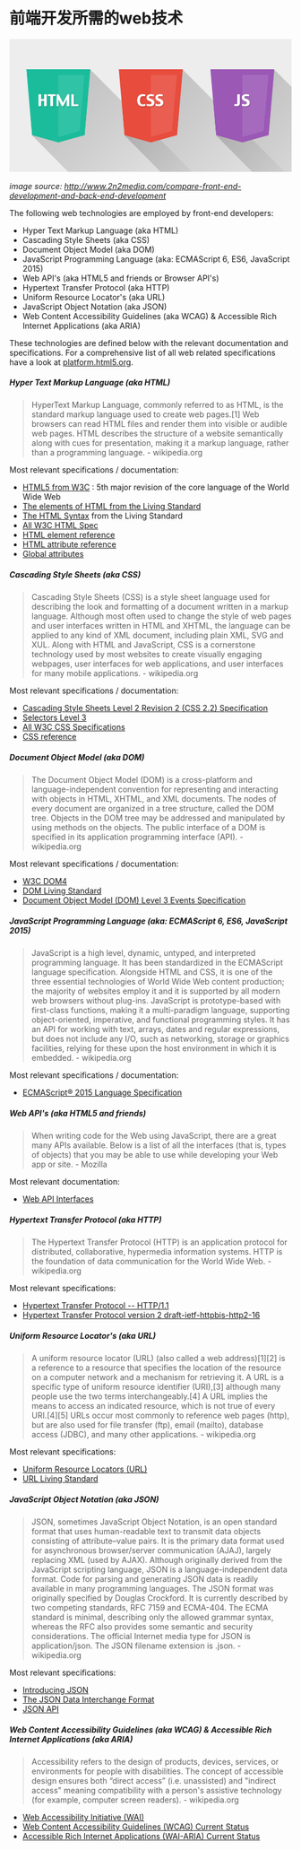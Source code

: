 # 前端开发所需的web技术

![](../images/web-tech-employed.jpg "http://www.2n2media.com/compare-front-end-development-and-back-end-development")

<cite> image source: <a href="http://www.2n2media.com/compare-front-end-development-and-back-end-development">http://www.2n2media.com/compare-front-end-development-and-back-end-development</a> </cite>

The following web technologies are employed by front-end developers:

* Hyper Text Markup Language (aka HTML)
* Cascading Style Sheets (aka CSS)
* Document Object Model (aka DOM)
* JavaScript Programming Language (aka: ECMAScript 6, ES6, JavaScript 2015)
* Web API's (aka HTML5 and friends or Browser API's)
* Hypertext Transfer Protocol (aka HTTP)
* Uniform Resource Locator's (aka URL)
* JavaScript Object Notation (aka JSON)
* Web Content Accessibility Guidelines (aka WCAG) & Accessible Rich Internet Applications (aka ARIA)

These technologies are defined below with the relevant documentation and specifications. For a comprehensive list of all web related specifications have a look at [platform.html5.org](https://platform.html5.org/).

##### Hyper Text Markup Language (aka HTML)

> HyperText Markup Language, commonly referred to as HTML, is the standard markup language used to create web pages.[1] Web browsers can read HTML files and render them into visible or audible web pages. HTML describes the structure of a website semantically along with cues for presentation, making it a markup language, rather than a programming language. - wikipedia.org

Most relevant specifications / documentation:

* [HTML5 from W3C](http://www.w3.org/TR/html5/) : 5th major revision of the core language of the World Wide Web
* [The elements of HTML from the Living Standard](https://html.spec.whatwg.org/multipage/semantics.html#semantics)
* [The HTML Syntax](https://html.spec.whatwg.org/multipage/syntax.html#syntax) from the Living Standard
* [All W3C HTML Spec](http://www.w3.org/standards/techs/html#w3c_all)
* [HTML element reference](https://developer.mozilla.org/en-US/docs/Web/HTML/Element)
* [HTML attribute reference](https://developer.mozilla.org/en-US/docs/Web/HTML/Attributes)
* [Global attributes](https://developer.mozilla.org/en-US/docs/Web/HTML/Global_attributes)

##### Cascading Style Sheets (aka CSS)

> Cascading Style Sheets (CSS) is a style sheet language used for describing the look and formatting of a document written in a markup language. Although most often used to change the style of web pages and user interfaces written in HTML and XHTML, the language can be applied to any kind of XML document, including plain XML, SVG and XUL. Along with HTML and JavaScript, CSS is a cornerstone technology used by most websites to create visually engaging webpages, user interfaces for web applications, and user interfaces for many mobile applications. - wikipedia.org

Most relevant specifications / documentation:

* [Cascading Style Sheets Level 2 Revision 2 (CSS 2.2) Specification](https://drafts.csswg.org/css2/)
* [Selectors Level 3](http://www.w3.org/TR/css3-selectors/)
* [All W3C CSS Specifications](http://www.w3.org/Style/CSS/current-work#roadmap)
* [CSS reference](https://developer.mozilla.org/en-US/docs/Web/CSS/Reference)

##### Document Object Model (aka DOM)

> The Document Object Model (DOM) is a cross-platform and language-independent convention for representing and interacting with objects in HTML, XHTML, and XML documents. The nodes of every document are organized in a tree structure, called the DOM tree. Objects in the DOM tree may be addressed and manipulated by using methods on the objects. The public interface of a DOM is specified in its application programming interface (API). - wikipedia.org

Most relevant specifications / documentation:

* [W3C DOM4](http://www.w3.org/TR/2014/WD-dom-20140204/)
* [DOM Living Standard](https://dom.spec.whatwg.org/)
* [Document Object Model (DOM) Level 3 Events Specification](http://www.w3.org/TR/2013/WD-DOM-Level-3-Events-20131105/)

##### JavaScript Programming Language (aka: ECMAScript 6, ES6, JavaScript 2015)

> JavaScript is a high level, dynamic, untyped, and interpreted programming language. It has been standardized in the ECMAScript language specification. Alongside HTML and CSS, it is one of the three essential technologies of World Wide Web content production; the majority of websites employ it and it is supported by all modern web browsers without plug-ins. JavaScript is prototype-based with first-class functions, making it a multi-paradigm language, supporting object-oriented, imperative, and functional programming styles. It has an API for working with text, arrays, dates and regular expressions, but does not include any I/O, such as networking, storage or graphics facilities, relying for these upon the host environment in which it is embedded. - wikipedia.org

Most relevant specifications / documentation:

* [ECMAScript® 2015 Language Specification](http://www.ecma-international.org/ecma-262/6.0/)

##### Web API's (aka HTML5 and friends)

> When writing code for the Web using JavaScript, there are a great many APIs available. Below is a list of all the interfaces (that is, types of objects) that you may be able to use while developing your Web app or site. - Mozilla

Most relevant documentation:

* [Web API Interfaces](https://developer.mozilla.org/en-US/docs/Web/API)

##### Hypertext Transfer Protocol (aka HTTP)

> The Hypertext Transfer Protocol (HTTP) is an application protocol for distributed, collaborative, hypermedia information systems. HTTP is the foundation of data communication for the World Wide Web. - wikipedia.org

Most relevant specifications:

* [Hypertext Transfer Protocol -- HTTP/1.1](https://tools.ietf.org/html/rfc2616)
* [Hypertext Transfer Protocol version 2 draft-ietf-httpbis-http2-16](https://tools.ietf.org/html/draft-ietf-httpbis-http2-16)

##### Uniform Resource Locator's (aka URL)

> A uniform resource locator (URL) (also called a web address)[1][2] is a reference to a resource that specifies the location of the resource on a computer network and a mechanism for retrieving it. A URL is a specific type of uniform resource identifier (URI),[3] although many people use the two terms interchangeably.[4] A URL implies the means to access an indicated resource, which is not true of every URI.[4][5] URLs occur most commonly to reference web pages (http), but are also used for file transfer (ftp), email (mailto), database access (JDBC), and many other applications. - wikipedia.org

Most relevant specifications:

* [Uniform Resource Locators (URL)](http://www.w3.org/Addressing/URL/url-spec.txt)
* [URL Living Standard](https://url.spec.whatwg.org/)

##### JavaScript Object Notation (aka JSON)

> JSON, sometimes JavaScript Object Notation, is an open standard format that uses human-readable text to transmit data objects consisting of attribute–value pairs. It is the primary data format used for asynchronous browser/server communication (AJAJ), largely replacing XML (used by AJAX). Although originally derived from the JavaScript scripting language, JSON is a language-independent data format. Code for parsing and generating JSON data is readily available in many programming languages. The JSON format was originally specified by Douglas Crockford. It is currently described by two competing standards, RFC 7159 and ECMA-404. The ECMA standard is minimal, describing only the allowed grammar syntax, whereas the RFC also provides some semantic and security considerations. The official Internet media type for JSON is application/json. The JSON filename extension is .json. - wikipedia.org

Most relevant specifications:

* [Introducing JSON](http://json.org/)
* [The JSON Data Interchange Format](http://www.ecma-international.org/publications/files/ECMA-ST/ECMA-404.pdf)
* [JSON API](http://jsonapi.org/)

##### Web Content Accessibility Guidelines (aka WCAG) & Accessible Rich Internet Applications (aka ARIA)

> Accessibility refers to the design of products, devices, services, or environments for people with disabilities. The concept of accessible design ensures both “direct access” (i.e. unassisted) and "indirect access" meaning compatibility with a person's assistive technology (for example, computer screen readers). - wikipedia.org

* [Web Accessibility Initiative (WAI)](http://www.w3.org/WAI/)
* [Web Content Accessibility Guidelines (WCAG) Current Status](http://www.w3.org/standards/techs/wcag#w3c_all)
* [Accessible Rich Internet Applications (WAI-ARIA) Current Status](http://www.w3.org/standards/techs/aria#w3c_all)


